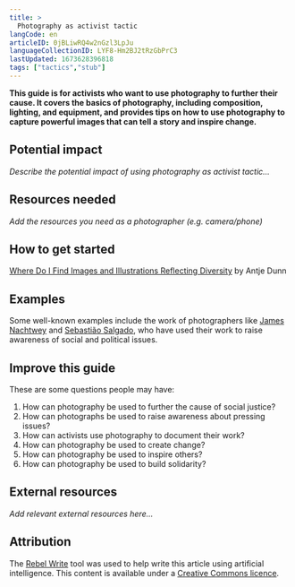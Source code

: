 ```yaml
---
title: >
  Photography as activist tactic
langCode: en
articleID: 0jBLiwRQ4w2nGzl3LpJu
languageCollectionID: LYF8-Hm2BJ2tRzGbPrC3
lastUpdated: 1673628396818
tags: ["tactics","stub"]
---
```


**This guide is for activists who want to use photography to further their cause. It covers the basics of photography, including composition, lighting, and equipment, and provides tips on how to use photography to capture powerful images that can tell a story and inspire change.**

## **Potential impact**

_Describe the potential impact of using photography as activist tactic…_

## **Resources needed**

_Add the resources you need as a photographer (e.g. camera/phone)_

## **How to get started**

[Where Do I Find Images and Illustrations Reflecting Diversity](https://commonslibrary.org/where-do-i-find-images-reflecting-diversity/) by Antje Dunn

## **Examples**

Some well-known examples include the work of photographers like [James Nachtwey](https://www.academia.edu/19564472/James_Nachtwey_Photojournalism_as_Impactful_Storytelling) and [Sebastião Salgado](https://www.youtube.com/watch?v=G6fRykp6nRQ), who have used their work to raise awareness of social and political issues.

## **Improve this guide**

These are some questions people may have:

1.  How can photography be used to further the cause of social justice?
2.  How can photographs be used to raise awareness about pressing issues?
3.  How can activists use photography to document their work?
4.  How can photography be used to create change?
5.  How can photography be used to inspire others?
6.  How can photography be used to build solidarity?

## **External resources**

_Add relevant external resources here…_

## **Attribution**

The [Rebel Write](https://write.rebel.tools/) tool was used to help write this article using artificial intelligence. This content is available under a [Creative Commons licence](https://creativecommons.org/licenses/by-nc-sa/4.0/).